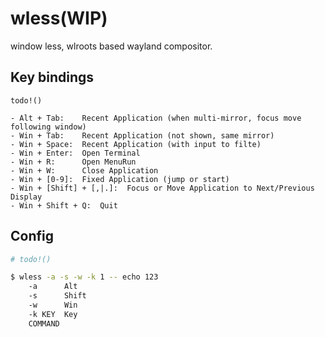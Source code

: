 # wless(WIP)

window less, wlroots based wayland compositor.

## Key bindings

```
todo!()

- Alt + Tab:    Recent Application (when multi-mirror, focus move following window)
- Win + Tab:    Recent Application (not shown, same mirror)
- Win + Space:  Recent Application (with input to filte)
- Win + Enter:  Open Terminal
- Win + R:      Open MenuRun
- Win + W:      Close Application
- Win + [0-9]:  Fixed Application (jump or start)
- Win + [Shift] + [,|.]:  Focus or Move Application to Next/Previous Display
- Win + Shift + Q:  Quit
```

## Config

```bash
# todo!()

$ wless -a -s -w -k 1 -- echo 123
    -a      Alt
    -s      Shift
    -w      Win
    -k KEY  Key
    COMMAND
```
